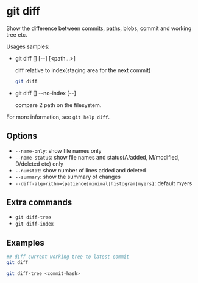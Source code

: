 # git diff

Show the difference between commits, paths, blobs, commit and working tree etc.

Usages samples:

- git diff [<options>] [--] [<path...>]

  diff relative to index(staging area for the next commit)
  
  ```bash
  git diff
  ```

- git diff [<options>] --no-index [--] <path> <path>

  compare 2 path on the filesystem.

For more information, see `git help diff`.

## Options

- `--name-only`: show file names only
- `--name-status`: show file names and status(A/added, M/modified, D/deleted etc) only 
- `--numstat`: show number of lines added and deleted
- `--summary`: show the summary of changes
- `--diff-algorithm={patience|minimal|histogram|myers}`: default myers

## Extra commands

- `git diff-tree`
- `git diff-index`

## Examples 

```bash
## diff current working tree to latest commit
git diff

git diff-tree <commit-hash>
```
